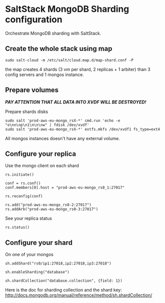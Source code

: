 # SaltStack MongoDB Sharding configuration

Orchestrate MongoDB sharding with SaltStack.

## Create the whole stack using map

```
sudo salt-cloud -m /etc/salt/cloud.map.d/map-shard.conf -P
```

the map creates 4 shards (3 vm per shard, 2 replicas + 1 arbiter) than 3 config servers and 1 mongos instance.

## Prepare volumes

***PAY ATTENTION THAT ALL DATA INTO XVDF WILL BE DESTROYED!***

Prepare shards disks

```
sudo salt 'prod-aws-eu-mongo_rsX-*' cmd.run 'echo -e "o\nn\np\n1\n\n\nw" | fdisk /dev/xvdf'
sudo salt 'prod-aws-eu-mongo_rsX-*' extfs.mkfs /dev/xvdf1 fs_type=ext4
```

All mongos instances doesn't have any external volume.

## Configure your replica

Use the mongo client on each shard

```
rs.initiate()

conf = rs.conf()
conf.members[0].host = "prod-aws-eu-mongo_rs0_1:27017"

rs.reconfig(conf)

rs.add("prod-aws-eu-mongo_rs0-2:27017")
rs.addArb("prod-aws-eu-mongo_rs0-3:27017")
```

See your replica status


```
rs.status()
```

## Configure your shard

On one of your mongos

```
sh.addShard("rs0/ip1:27018,ip2:27018,ip3:27018")
```

```
sh.enableSharding("database")

sh.shardCollection("database.collection", {field: 1})
```

Here is the doc for sharding collection and the shard key:
http://docs.mongodb.org/manual/reference/method/sh.shardCollection/

